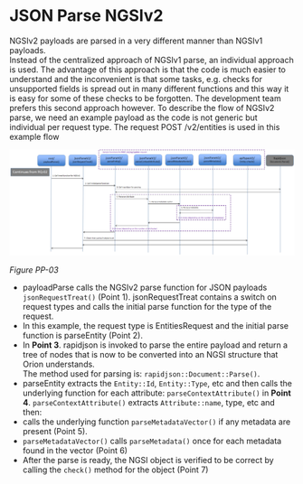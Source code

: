 # JSON Parse NGSIv2
NGSIv2 payloads are parsed in a very different manner than NGSIv1 payloads.  
Instead of the centralized approach of NGSIv1 parse, an individual approach is used.
The advantage of this approach is that the code is much easier to understand and the inconvenient is that some tasks,
e.g. checks for unsupported fields is spread out in many different functions and this way it is easy for some of these checks to be forgotten.
The development team prefers this second approach however.
To describe the flow of NGSIv2 parse, we need an example payload as the code is not generic but individual per request type.
The request POST /v2/entities is used in this example flow

<a name='figure_pp03'></a>
![CACHE REFRESH IMAGE](images/Flow-PP-03.png)

_Figure PP-03_  

* payloadParse calls the NGSIv2 parse function for JSON payloads `jsonRequestTreat()` (Point 1).
    jsonRequestTreat contains a switch on request types and calls the initial parse function for the type of the request.
* In this example, the request type is EntitiesRequest and the initial parse function is parseEntity (Point 2).
* In **Point 3**. rapidjson is invoked to parse the entire payload and return a tree of nodes that is now to be converted into an NGSI structure that Orion understands.  
    The method used for parsing is: `rapidjson::Document::Parse()`.
* parseEntity extracts the `Entity::Id`, `Entity::Type`, etc and then calls the underlying function for each attribute: `parseContextAttribute()` in **Point 4**.
    `parseContextAttribute()` extracts `Attribute::name`, type, etc and then:
* calls the underlying function `parseMetadataVector()` if any metadata are present (Point 5).
* `parseMetadataVector()` calls `parseMetadata()` once for each metadata found in the vector (Point 6)
* After the parse is ready, the NGSI object is verified to be correct by calling the `check()` method for the object (Point 7)
